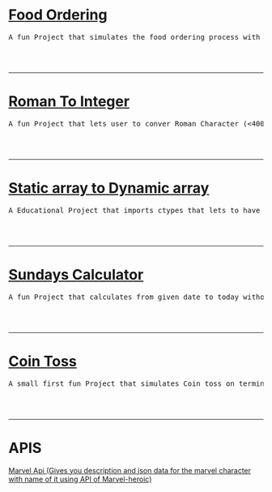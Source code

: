 <h1><a href="Food Ordering/Food_Ordering.py">Food Ordering</a></h1>
<pre>A fun Project that simulates the food ordering process with add to cart,Calculate billing with tax,Ordering functions</pre>
<br><br><hr>

<h1><a href="Roman To Integer/Romanconvertor.cpp">Roman To Integer</a></h1>
<pre>A fun Project that lets user to conver Roman Character (<4000) to Integer </pre>
<br><br><hr>

<h1><a href="Static to dynamic/StatictoDynamicArray.py">Static array to Dynamic array</a></h1>
<pre>A Educational Project that imports ctypes that lets to have a static array inplace which i programmed to behave as such dynamic array</pre>
<br><br><hr>

<h1><a href="Sunday Calculator/SundaysCalc.py">Sundays Calculator</a></h1>
<pre>A fun Project that calculates from given date to today without using any modules</pre>
<br><br><hr>

<h1><a href="Coin Toss/Coin-Toss.cpp">Coin Toss</a></h1>
<pre>A small first fun Project that simulates Coin toss on terminal</pre>
<br><br><hr>

<h1>APIS</h1>
<a href = "Apis/Marvel.py">Marvel Api (Gives you description and json data for the marvel character with name of it using API of Marvel-heroic)</a>

